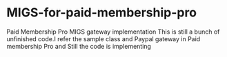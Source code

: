 # MIGS-for-paid-membership-pro
Paid Membership Pro MIGS gateway implementation 
This is still a bunch of unfinished code.I refer the sample class and Paypal gateway in Paid membership Pro and Still the code is implementing
